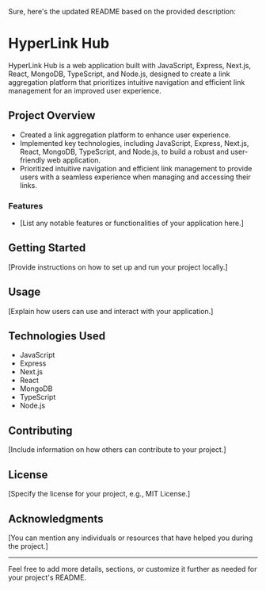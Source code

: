 Sure, here's the updated README based on the provided description:

# HyperLink Hub

HyperLink Hub is a web application built with JavaScript, Express, Next.js, React, MongoDB, TypeScript, and Node.js, designed to create a link aggregation platform that prioritizes intuitive navigation and efficient link management for an improved user experience.
## Project Overview

- Created a link aggregation platform to enhance user experience.
- Implemented key technologies, including JavaScript, Express, Next.js, React, MongoDB, TypeScript, and Node.js, to build a robust and user-friendly web application.
- Prioritized intuitive navigation and efficient link management to provide users with a seamless experience when managing and accessing their links.

### Features

- [List any notable features or functionalities of your application here.]

## Getting Started

[Provide instructions on how to set up and run your project locally.]

## Usage

[Explain how users can use and interact with your application.]

## Technologies Used

- JavaScript
- Express
- Next.js
- React
- MongoDB
- TypeScript
- Node.js

## Contributing

[Include information on how others can contribute to your project.]

## License

[Specify the license for your project, e.g., MIT License.]

## Acknowledgments

[You can mention any individuals or resources that have helped you during the project.]

---

Feel free to add more details, sections, or customize it further as needed for your project's README.
